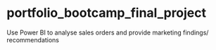 # portfolio_bootcamp_final_project
Use Power BI to analyse sales orders and provide marketing findings/ recommendations
